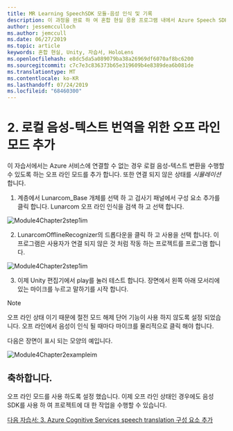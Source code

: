 ```yaml
---
title: MR Learning SpeechSDK 모듈-음성 인식 및 기록
description: 이 과정을 완료 하 여 혼합 현실 응용 프로그램 내에서 Azure Speech SDK를 구현 하는 방법을 알아보세요.
author: jessemcculloch
ms.author: jemccull
ms.date: 06/27/2019
ms.topic: article
keywords: 혼합 현실, Unity, 자습서, HoloLens
ms.openlocfilehash: e8dc5da5a089079ba38a26969df6070af8bc6200
ms.sourcegitcommit: c7c7e3c836373b65e319609b4e8389dea6b081de
ms.translationtype: MT
ms.contentlocale: ko-KR
ms.lasthandoff: 07/24/2019
ms.locfileid: "68460300"
---
```

# <a name="2----adding-an-offline-mode-for-local-speech-to-text-translation"></a>2.    로컬 음성-텍스트 번역을 위한 오프 라인 모드 추가

이 자습서에서는 Azure 서비스에 연결할 수 없는 경우 로컬 음성-텍스트 변환을 수행할 수 있도록 하는 오프 라인 모드를 추가 합니다. 또한 연결 되지 않은 상태를 *시뮬레이션* 합니다.

1. 계층에서 Lunarcom_Base 개체를 선택 하 고 검사기 패널에서 구성 요소 추가를 클릭 합니다. Lunarcom 오프 라인 인식을 검색 하 고 선택 합니다.

![Module4Chapter2step1im](images/module4chapter2step1im.PNG)

2. LunarcomOfflineRecognizer의 드롭다운을 클릭 하 고 사용을 선택 합니다. 이 프로그램은 사용자가 연결 되지 않은 것 처럼 작동 하는 프로젝트를 프로그램 합니다. 

![Module4Chapter2step1im](images/module4chapter2step2im.PNG)

3. 이제 Unity 편집기에서 play를 눌러 테스트 합니다. 장면에서 왼쪽 아래 모서리에 있는 마이크를 누르고 말하기를 시작 합니다. 

> [!NOTE]
> 오프 라인 상태 이기 때문에 절전 모드 해제 단어 기능이 사용 하지 않도록 설정 되었습니다. 오프 라인에서 음성이 인식 될 때마다 마이크를 물리적으로 클릭 해야 합니다. 

다음은 장면이 표시 되는 모양의 예입니다.

![Module4Chapter2exampleim](images/module4chapter2exampleim.PNG)

## <a name="congratulations"></a>축하합니다.

오프 라인 모드를 사용 하도록 설정 했습니다. 이제 오프 라인 상태인 경우에도 음성 SDK를 사용 하 여 프로젝트에 대 한 작업을 수행할 수 있습니다. 


[다음 자습서: 3.  Azure Cognitive Services speech translation 구성 요소 추가](mrlearning-speechSDK-ch3.md)

